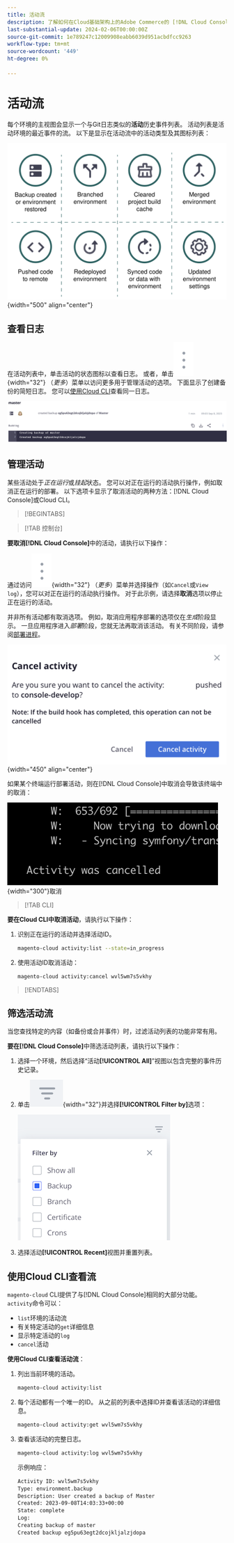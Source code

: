 ```yaml
---
title: 活动流
description: 了解如何在Cloud基础架构上的Adobe Commerce的 [!DNL Cloud Console] 或Cloud CLI中读取活动流。
last-substantial-update: 2024-02-06T00:00:00Z
source-git-commit: 1e789247c12009908eabb6039d951acbdfcc9263
workflow-type: tm+mt
source-wordcount: '449'
ht-degree: 0%

---
```


# 活动流

每个环境的主视图会显示一个与Git日志类似的&#x200B;**活动**&#x200B;历史事件列表。 活动列表是活动环境的最近事件的流。 以下是显示在活动流中的活动类型及其图标列表：

![活动类型](../../assets/activity-types.svg){width="500" align="center"}

## 查看日志

在活动列表中，单击活动的状态图标以查看日志。 或者，单击![更多](../../assets/icon-more.png){width="32"} （_更多_）菜单以访问更多用于管理活动的选项。 下面显示了创建备份的简短日志。 您可以[使用Cloud CLI](#activity-stream-with-cloud-cli)查看同一日志。

![日志视图](../../assets/log-view.png)

## 管理活动

某些活动处于&#x200B;_正在运行_&#x200B;或&#x200B;_挂起_&#x200B;状态。 您可以对正在运行的活动执行操作，例如取消正在运行的部署。 以下选项卡显示了取消活动的两种方法：[!DNL Cloud Console]或Cloud CLI。

>[!BEGINTABS]

>[!TAB 控制台]

**要取消[!DNL Cloud Console]**&#x200B;中的活动，请执行以下操作：

通过访问![更多](../../assets/icon-more.png){width="32"} （_更多_）菜单并选择操作（如`Cancel`或`View log`），您可以对正在运行的活动执行操作。 对于此示例，请选择&#x200B;**取消**&#x200B;选项以停止正在运行的活动。

并非所有活动都有取消选项。 例如，取消应用程序部署的选项仅在&#x200B;_生成_&#x200B;阶段显示。 一旦应用程序进入&#x200B;_部署_&#x200B;阶段，您就无法再取消该活动。 有关不同阶段，请参阅[部署进程](../deploy/process.md)。

![取消活动](../../assets/activity-icons/cancel-activity.png){width="450" align="center"}

如果某个终端运行部署活动，则在[!DNL Cloud Console]中取消会导致该终端中的取消：

![活动已在终端](../../assets/activity-icons/activity-cancelled.png){width="300"}取消

>[!TAB CLI]

**要在Cloud CLI中取消活动**，请执行以下操作：

1. 识别正在运行的活动并选择活动ID。

   ```bash
   magento-cloud activity:list --state=in_progress
   ```

1. 使用活动ID取消活动：

   ```bash
   magento-cloud activity:cancel wvl5wm7s5vkhy
   ```

>[!ENDTABS]

## 筛选活动流

当您查找特定的内容（如备份或合并事件）时，过滤活动列表的功能非常有用。

**要在[!DNL Cloud Console]**&#x200B;中筛选活动列表，请执行以下操作：

1. 选择一个环境，然后选择“活动&#x200B;**[!UICONTROL All]**”视图以包含完整的事件历史记录。

1. 单击![筛选依据](../../assets/icon-filterby.png){width="32"}并选择&#x200B;**[!UICONTROL Filter by]**&#x200B;选项：

   ![筛选活动](../../assets/activity-filter.png)

1. 选择活动&#x200B;**[!UICONTROL Recent]**&#x200B;视图并重置列表。

## 使用Cloud CLI查看流

`magento-cloud` CLI提供了与[!DNL Cloud Console]相同的大部分功能。 `activity`命令可以：

- `list`环境的活动流
- 有关特定活动的`get`详细信息
- 显示特定活动的`log`
- `cancel`活动

**使用Cloud CLI查看活动流**：

1. 列出当前环境的活动。

   ```bash
   magento-cloud activity:list
   ```

1. 每个活动都有一个唯一的ID。 从之前的列表中选择ID并查看该活动的详细信息。

   ```bash
   magento-cloud activity:get wvl5wm7s5vkhy
   ```

1. 查看该活动的完整日志。

   ```bash
   magento-cloud activity:log wvl5wm7s5vkhy
   ```

   示例响应：

   ```bash
   Activity ID: wvl5wm7s5vkhy
   Type: environment.backup
   Description: User created a backup of Master
   Created: 2023-09-08T14:03:33+00:00
   State: complete
   Log:
   Creating backup of master
   Created backup eg5pu63egt2dcojkljalzjdopa
   ```

